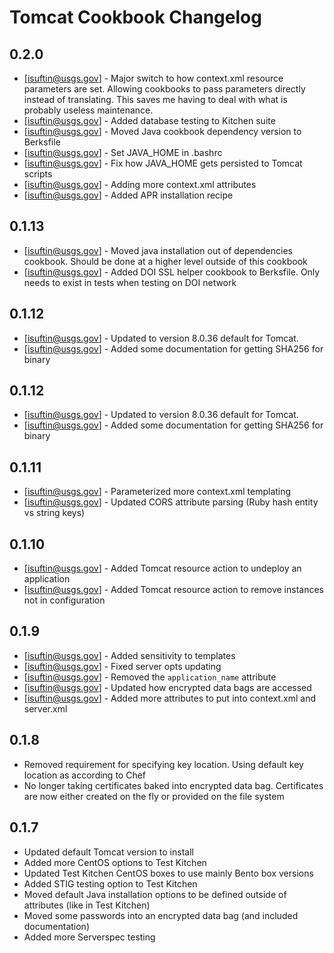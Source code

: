 Tomcat Cookbook Changelog
=========

0.2.0
------
- [isuftin@usgs.gov] - Major switch to how context.xml resource parameters are set. Allowing cookbooks to pass parameters directly instead of translating. This saves me having to deal with what is probably useless maintenance. 
- [isuftin@usgs.gov] - Added database testing to Kitchen suite
- [isuftin@usgs.gov] - Moved Java cookbook dependency version to Berksfile
- [isuftin@usgs.gov] - Set JAVA_HOME in .bashrc
- [isuftin@usgs.gov] - Fix how JAVA_HOME gets persisted to Tomcat scripts
- [isuftin@usgs.gov] - Adding more context.xml attributes 
- [isuftin@usgs.gov] - Added APR installation recipe

0.1.13
------
- [isuftin@usgs.gov] - Moved java installation out of dependencies cookbook. Should be done
	at a higher level outside of this cookbook
- [isuftin@usgs.gov] - Added DOI SSL helper cookbook to Berksfile. Only needs to exist in tests when
	testing on DOI network

0.1.12
------
- [isuftin@usgs.gov] - Updated to version 8.0.36 default for Tomcat. 
- [isuftin@usgs.gov] - Added some documentation for getting SHA256 for binary

0.1.12
------
- [isuftin@usgs.gov] - Updated to version 8.0.36 default for Tomcat. 
- [isuftin@usgs.gov] - Added some documentation for getting SHA256 for binary

0.1.11
------
- [isuftin@usgs.gov] - Parameterized more context.xml templating
- [isuftin@usgs.gov] - Updated CORS attribute parsing (Ruby hash entity vs string keys)

0.1.10
------
- [isuftin@usgs.gov] - Added Tomcat resource action to undeploy an application
- [isuftin@usgs.gov] - Added Tomcat resource action to remove instances not in configuration

0.1.9
-----
- [isuftin@usgs.gov] - Added sensitivity to templates
- [isuftin@usgs.gov] - Fixed server opts updating
- [isuftin@usgs.gov] - Removed the `application_name` attribute
- [isuftin@usgs.gov] - Updated how encrypted data bags are accessed
- [isuftin@usgs.gov] - Added more attributes to put into context.xml and server.xml

0.1.8
-----
- Removed requirement for specifying key location. Using default key location as according to Chef
- No longer taking certificates baked into encrypted data bag. Certificates are now either created on the fly or provided on the file system

0.1.7
-----
- Updated default Tomcat version to install
- Added more CentOS options to Test Kitchen
- Updated Test Kitchen CentOS boxes to use mainly Bento box versions
- Added STIG testing option to Test Kitchen
- Moved default Java installation options to be defined outside of attributes (like in Test Kitchen)
- Moved some passwords into an encrypted data bag (and included documentation)
- Added more Serverspec testing